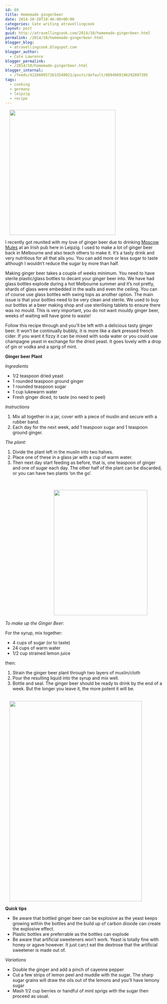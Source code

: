 ```yaml
---
id: 69
title: Homemade gingerbeer
date: 2014-10-28T19:46:00+00:00
categories: Cate writing atravellingcook
layout: post
guid: http://atravellingcook.com/2014/10/homemade-gingerbeer.html
permalink: /2014/10/homemade-gingerbeer.html
blogger_blog:
  - atravellingcook.blogspot.com
blogger_author:
  - Cate Lawrence
blogger_permalink:
  - /2014/10/homemade-gingerbeer.html
blogger_internal:
  - /feeds/4126609572633548921/posts/default/6894969196292897205
tags:
  - cooking
  - germany
  - leipzig
  - recipe
---
```

<a style="margin-left: 1em; margin-right: 1em; text-align: center;" href="http://2.bp.blogspot.com/-ppWH9lyz84Q/VE_X5P5bCWI/AAAAAAAAJvM/ylQV7RnhpKk/s1600/15466087838_ce83a298b0_o.jpg"><img src="http://2.bp.blogspot.com/-ppWH9lyz84Q/VE_X5P5bCWI/AAAAAAAAJvM/ylQV7RnhpKk/s1600/15466087838_ce83a298b0_o.jpg" alt="" width="340" height="400" border="0" /></a>

I recently got reunited with my love of ginger beer due to drinking [Moscow Mules](http://www.epicurious.com/recipes/food/views/Moscow-Mule-233186) at an Irish pub here in Leipzig. I used to make a lot of ginger beer back in Melbourne and also teach others to make it. It&#8217;s a tasty drink and very nutritious for all that ails you. You can add more or less sugar to taste although I wouldn&#8217;t reduce the sugar by more than half.



Making ginger beer takes a couple of weeks minimum. You need to have sterile plastic/glass bottles to decant your ginger beer into. We have had glass bottles explode during a hot Melbourne summer and it&#8217;s not pretty, shards of glass were embedded in the walls and even the ceiling. You can of course use glass bottles with swing tops as another option. The main issue is that your bottles need to be very clean and sterile. We used to buy our bottles at a beer making shop and use sterilising tablets to ensure there was no mould. This is very important, you do not want mouldy ginger beer, weeks of waiting will have gone to waste!

Follow this recipe through and you&#8217;ll be left with a delicious tasty ginger beer. It won&#8217;t be continually bubbly, it is more like a dark pressed french cider. If you want it fizzy it can be mixed with soda water or you could use champagne yeast in exchange for the dried yeast. It goes lovely with a drop of gin or vodka and a sprig of mint.


  <b>Ginger beer Plant</b>



  <i>Ingredients</i>





  * 1/2 teaspoon dried yeast
  * 1 rounded teaspoon ground ginger
  * 1 rounded teaspoon sugar
  * 1 cup lukewarm water
  * Fresh ginger diced, to taste (no need to peel)


  <i>Instructions</i>



  <ol>
    <li>
      Mix all together in a jar, cover with a piece of muslin and secure with a rubber band.
    </li>
    <li>
      Each day for the next week, add 1 teaspoon sugar and 1 teaspoon ground ginger.
    </li>
  </ol>



  <i>The plant</i>: 
  
  <ol>
    <li>
      Divide the plant left in the muslin into two halves.
    </li>
    <li>
      Place one of these in a glass jar with a cup of warm water.
    </li>
    <li>
      Then next day start feeding as before, that is, one teaspoon of ginger and one of sugar each day. The other half of the plant can be discarded, or you can have two plants ‘on the go’.
    </li>
  </ol>



  <i> </i>



                                      <a style="margin-left: 1em; margin-right: 1em; text-align: center;" href="http://3.bp.blogspot.com/-SMFcknL-GZM/VE_TrI8WLII/AAAAAAAAJuk/iDU4KpnvLZI/s1600/Ginger%2Bbeer%2B-%2BDay%2B1.JPG"><img src="http://3.bp.blogspot.com/-SMFcknL-GZM/VE_TrI8WLII/AAAAAAAAJuk/iDU4KpnvLZI/s1600/Ginger%2Bbeer%2B-%2BDay%2B1.JPG" alt="" width="300" height="400" border="0" /></a>



  <i>To make up the Ginger Beer:</i>



  For the syrup, mix together:



  <ul>
    <li>
      4 cups of sugar (or to taste)
    </li>
    <li>
      24 cups of warm water
    </li>
    <li>
      1/2 cup strained lemon juice
    </li>
  </ul>



  then:


  1. Strain the ginger beer plant through two layers of muslin/cloth
  2. Pour the resulting liquid into the syrup and mix well.
  3. Bottle and seal. The ginger beer should be ready to drink by the end of a week. But the longer you leave it, the more potent it will be.


                         <a style="margin-left: 1em; margin-right: 1em; text-align: center;" href="http://2.bp.blogspot.com/-sMBeM1clH8U/VE_VofDOSLI/AAAAAAAAJu0/ikN1HhmyLOU/s1600/newandbrewed.jpg"><img src="http://2.bp.blogspot.com/-sMBeM1clH8U/VE_VofDOSLI/AAAAAAAAJu0/ikN1HhmyLOU/s1600/newandbrewed.jpg" alt="" width="424" height="640" border="0" /></a>



  <b>Quick tips</b>





  * Be aware that bottled ginger beer can be explosive as the yeast keeps growing within the bottles and the build up of carbon dioxide can create the explosive effect.
  * Plastic bottles are preferrable as the bottles can explode
  * Be aware that artificial sweeteners won’t work. Yeast is totally fine with honey or agave however. It just can;t eat the dextrose that the artificial sweetener is made out of.

_Variations_

  * Double the ginger and add a pinch of cayenne pepper
  * Cut a few strips of lemon peel and muddle with the sugar. The sharp sugar grains will draw the oils out of the lemons and you’ll have lemony sugar
  * Mash 1/2 cup berries or handful of mint sprigs with the sugar then proceed as usual.